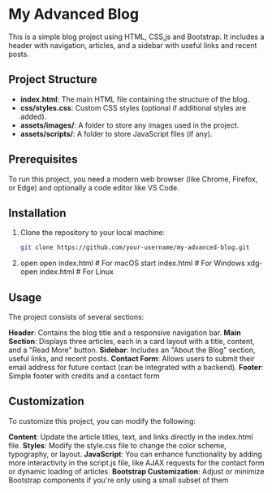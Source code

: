 # My Advanced Blog

This is a simple blog project using HTML, CSS,js and Bootstrap. It includes a header with navigation, articles, and a sidebar with useful links and recent posts.

## Project Structure


- **index.html**: The main HTML file containing the structure of the blog.
- **css/styles.css**: Custom CSS styles (optional if additional styles are added).
- **assets/images/**: A folder to store any images used in the project.
- **assets/scripts/**: A folder to store JavaScript files (if any).

## Prerequisites

To run this project, you need a modern web browser (like Chrome, Firefox, or Edge) and optionally a code editor like VS Code.

## Installation

1. Clone the repository to your local machine:
   ```bash
   git clone https://github.com/your-username/my-advanced-blog.git

2. open
  open index.html       # For macOS
  start index.html      # For Windows
  xdg-open index.html   # For Linux

## Usage
The project consists of several sections:

**Header**: Contains the blog title and a responsive navigation bar.
**Main Section**: Displays three articles, each in a card layout with a title, content, and a "Read More" button.
**Sidebar**: Includes an "About the Blog" section, useful links, and recent posts.
**Contact Form**: Allows users to submit their email address for future contact (can be integrated with a backend).
**Footer**: Simple footer with credits and a contact form

## Customization
To customize this project, you can modify the following:

**Content**: Update the article titles, text, and links directly in the index.html file.
**Styles**: Modify the style.css file to change the color scheme, typography, or layout.
**JavaScript**: You can enhance functionality by adding more interactivity in the script.js file, like AJAX requests for the contact form or dynamic loading of articles.
**Bootstrap Customization**: Adjust or minimize Bootstrap components if you're only using a small subset of them